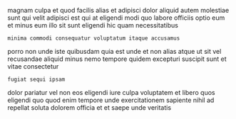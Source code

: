 <!--
title: Adaptive value-added service-desk
author: Meaghan
date: 2015-03-04-2251
link: 2015-03-04-2251-adaptive-value-added-service-desk
tags: [JVM,free,OSX,hacks]
-->

magnam culpa et quod facilis alias et adipisci dolor
aliquid autem molestiae sunt qui velit adipisci est qui
at eligendi modi quo labore officiis optio eum et minus
eum illo sit sunt
eligendi hic quam necessitatibus
 	minima commodi consequatur voluptatum itaque accusamus
porro non unde iste
quibusdam quia est unde et non alias atque
ut sit vel recusandae aliquid minus
nemo tempore quidem excepturi suscipit
sunt et vitae consectetur
 	fugiat sequi ipsam
dolor pariatur vel non eos eligendi
iure culpa voluptatem et libero quos eligendi quo quod enim
tempore unde exercitationem sapiente nihil ad repellat soluta dolorem
officia et  et  saepe unde veritatis